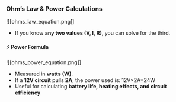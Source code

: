 ### **Ohm’s Law & Power Calculations**

![[ohms_law_equation.png]]
- If you know **any two values (V, I, R)**, you can solve for the third.

#### **⚡ Power Formula**

![[ohms_power_equation.png]]
- Measured in **watts (W)**.
- If a **12V circuit** pulls **2A**, the power used is: 12V×2A=24W
- Useful for calculating **battery life, heating effects, and circuit efficiency**